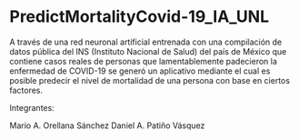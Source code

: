 # PredictMortalityCovid-19_IA_UNL
A través de una red neuronal artificial entrenada con una compilación de datos pública del INS (Instituto Nacional de Salud) del país de México que contiene casos reales de personas que lamentablemente padecieron la enfermedad de COVID-19 se generó un aplicativo mediante el cual es posible predecir el nivel de mortalidad de una persona con base en ciertos factores. 

Integrantes:

Mario A. Orellana Sánchez
Daniel A. Patiño Vásquez 
